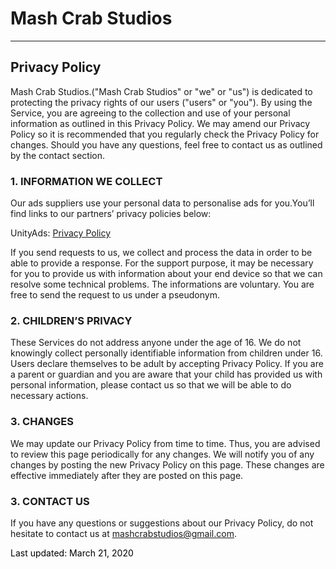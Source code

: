 # Mash Crab Studios
___
</div>

## **Privacy Policy**
Mash Crab Studios.("Mash Crab Studios" or "we" or "us") is dedicated to protecting the privacy rights of our users ("users" or "you").
By using the Service, you are agreeing to the collection and use of your personal information as outlined in this Privacy Policy.
We may amend our Privacy Policy so it is recommended that you regularly check the Privacy Policy for changes.
Should you have any questions, feel free to contact us as outlined by the contact section.

### **1. INFORMATION WE COLLECT**
Our ads suppliers use your personal data to personalise ads for you.You’ll find links to our partners’ privacy policies below:

 UnityAds: [Privacy Policy](https://unity3d.com/legal/privacy-policy "UnityAds Privacy Policy") 

If you send requests to us, we collect and process the data in order to be able to provide a response. For the support purpose, it may be necessary for you to provide us with information about your end device so that we can resolve some technical problems. The informations are voluntary. You are free to send the request to us under a pseudonym. 

### **2. CHILDREN’S PRIVACY**
These Services do not address anyone under the age of 16. We do not knowingly collect personally identifiable information from children under 16. Users declare themselves to be adult by accepting Privacy Policy. If you are a parent or guardian and you are aware that your child has provided us with personal information, please contact us so that we will be able to do necessary actions.

### **3. CHANGES**

We may update our Privacy Policy from time to time. Thus, you are advised to review this page periodically for any changes. We will notify you of any changes by posting the new Privacy Policy on this page. These changes are effective immediately after they are posted on this page.

### **3. CONTACT US**

If you have any questions or suggestions about our Privacy Policy, do not hesitate to contact us at mashcrabstudios@gmail.com.

<p style="color:black">Last updated: March 21, 2020</p>
</body>
